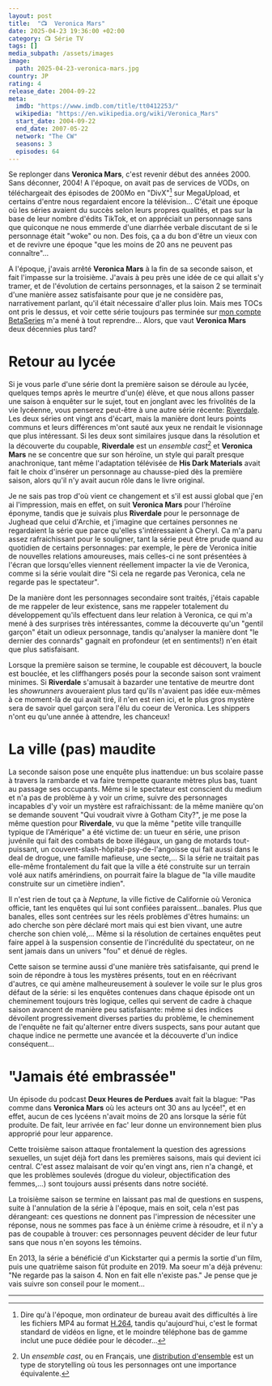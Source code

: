 ```yaml
---
layout: post
title:  "📺  Veronica Mars"
date: 2025-04-23 19:36:00 +02:00
category: 📺 Série TV
tags: []
media_subpath: /assets/images
image:
  path: 2025-04-23-veronica-mars.jpg
country: JP
rating: 4
release_date: 2004-09-22
meta:
  imdb: "https://www.imdb.com/title/tt0412253/"
  wikipedia: "https://en.wikipedia.org/wiki/Veronica_Mars"
  start_date: 2004-09-22
  end_date: 2007-05-22
  network: "The CW"
  seasons: 3
  episodes: 64
---
```


Se replonger dans **Veronica Mars**, c'est revenir début des années 2000. Sans déconner, 2004! A l'époque, on avait pas de services de VODs, on téléchargeait des épisodes de 200Mo en "DivX"[^1] sur MegaUpload, et certains d'entre nous regardaient encore la télévision... C'était une époque où les séries avaient du succès selon leurs propres qualités, et pas sur la base de leur nombre d'édits TikTok, et on appréciait un personnage sans que quiconque ne nous emmerde d'une diarrhée verbale discutant de si le personnage était "woke" ou non. Des fois, ça a du bon d'être un vieux con et de revivre une époque "que les moins de 20 ans ne peuvent pas connaître"...

A l'époque, j'avais arrêté **Veronica Mars** à la fin de sa seconde saison, et fait l'impasse sur la troisième. J'avais à peu près une idée de ce qui allait s'y tramer, et de l'évolution de certains personnages, et la saison 2 se terminait d'une manière assez satisfaisante pour que je ne considère pas, narrativement parlant, qu'il était nécessaire d'aller plus loin. Mais mes TOCs ont pris le dessus, et voir cette série toujours pas terminée sur [mon compte BetaSeries](https://www.betaseries.com/fr/membre/joshleaves) m'a mené à tout reprendre... Alors, que vaut **Veronica Mars** deux décennies plus tard?

# Retour au lycée

Si je vous parle d'une série dont la première saison se déroule au lycée, quelques temps après le meurtre d'un(e) élève, et que nous allons passer une saison à enquêter sur le sujet, tout en jonglant avec les frivolités de la vie lycéenne, vous penserez peut-être à une autre série récente: [<i class="fab fa-youtube"></i> Riverdale](https://fr.wikipedia.org/wiki/Riverdale_(s%C3%A9rie_t%C3%A9l%C3%A9vis%C3%A9e)). Les deux séries ont vingt ans d'écart, mais la manière dont leurs points communs et leurs différences m'ont sauté aux yeux ne rendait le visionnage que plus intéressant. Si les deux sont similaires jusque dans la résolution et la découverte du coupable, **Riverdale** est un *ensemble cast*[^2] et **Veronica Mars** ne se concentre que sur son héroïne, un style qui paraît presque anachronique, tant même l'adaptation télévisée de **His Dark Materials** avait fait le choix d'insérer un personnage au chausse-pied dès la première saison, alors qu'il n'y avait aucun rôle dans le livre original.

Je ne sais pas trop d'où vient ce changement et s'il est aussi global que j'en ai l'impression, mais en effet, on suit **Veronica Mars** pour l'héroïne éponyme, tandis que je suivais plus **Riverdale** pour le personnage de Jughead que celui d'Archie, et j'imagine que certaines personnes ne regardaient la série que parce qu'elles s'intéressaient à Cheryl. Ca m'a paru assez rafraichissant pour le souligner, tant la série peut être prude quand au quotidien de certains personnages: par exemple, le père de Veronica initie de nouvelles relations amoureuses, mais celles-ci ne sont présentées à l'écran que lorsqu'elles viennent réellement impacter la vie de Veronica, comme si la série voulait dire "Si cela ne regarde pas Veronica, cela ne regarde pas le spectateur".

De la manière dont les personnages secondaire sont traités, j'étais capable de me rappeler de leur existence, sans me rappeler totalement du développement qu'ils effectuent dans leur relation à Veronica, ce qui m'a mené à des surprises très intéressantes, comme la découverte qu'un "gentil garçon" était un odieux personnage, tandis qu'analyser la manière dont "le dernier des connards" gagnait en profondeur (et en sentiments!) n'en était que plus satisfaisant.

Lorsque la première saison se termine, le coupable est découvert, la boucle est bouclée, et les cliffhangers posés pour la seconde saison sont vraiment minimes. Si **Riverdale** s'amusait à bazarder une tentative de meurtre dont les *showrunners* avoueraient plus tard qu'ils n'avaient pas idée eux-mêmes à ce moment-là de qui avait tiré, il n'en est rien ici, et le plus gros mystère sera de savoir quel garçon sera l'élu du coeur de Veronica. Les shippers n'ont eu qu'une année à attendre, les chanceux!

# La ville (pas) maudite

La seconde saison pose une enquête plus inattendue: un bus scolaire passe à travers la rambarde et va faire trempette quarante mètres plus bas, tuant au passage ses occupants. Même si le spectateur est conscient du medium et n'a pas de problème à y voir un crime, suivre des personnages incapables d'y voir un mystère est rafraichissant: de la même manière qu'on se demande souvent "Qui voudrait vivre à Gotham City?", je me pose la même question pour **Riverdale**, vu que la même "petite ville tranquille typique de l'Amérique" a été victime de: un tueur en série, une prison juvénile qui fait des combats de boxe illégaux, un gang de motards tout-puissant, un couvent-slash-hôpital-psy-de-l'angoisse qui fait aussi dans le deal de drogue, une famille mafieuse, une secte,... Si la série ne traitait pas elle-même frontalement du fait que la ville a été construite sur un terrain volé aux natifs amérindiens, on pourrait faire la blague de "la ville maudite construite sur un cimetière indien".

Il n'est rien de tout ça à *Neptune*, la ville fictive de Californie où Veronica officie, tant les enquêtes qui lui sont confiées paraissent...banales. Plus que banales, elles sont centrées sur les réels problèmes d'êtres humains: un ado cherche son père déclaré mort mais qui est bien vivant, une autre cherche son chien volé,... Même si la résolution de certaines enquêtes peut faire appel à la suspension consentie de l'incrédulité du spectateur, on ne sent jamais dans un univers "fou" et dénué de règles.

Cette saison se termine aussi d'une manière très satisfaisante, qui prend le soin de répondre à tous les mystères présents, tout en en réécrivant d'autres, ce qui amène malheureusement à soulever le voile sur le plus gros défaut de la série: si les enquêtes contenues dans chaque épisode ont un cheminement toujours très logique, celles qui servent de cadre à chaque saison avancent de manière peu satisfaisante: même si des indices dévoilent progressivement diverses parties du problème, le cheminement de l'enquête ne fait qu'alterner entre divers suspects, sans pour autant que chaque indice ne permette une avancée et la découverte d'un indice conséquent...


# "Jamais été embrassée"

Un épisode du podcast **Deux Heures de Perdues** avait fait la blague: "Pas comme dans **Veronica Mars** où les acteurs ont 30 ans au lycée!", et en effet, aucun de ces lycéens n'avait moins de 20 ans lorsque la série fût produite. De fait, leur arrivée en fac' leur donne un environnement bien plus approprié pour leur apparence.

Cette troisième saison attaque frontalement la question des agressions sexuelles, un sujet déjà fort dans les premières saisons, mais qui devient ici central. C'est assez malaisant de voir qu'en vingt ans, rien n'a changé, et que les problèmes soulevés (drogue du violeur, objectification des femmes,...) sont toujours aussi présents dans notre société.

La troisième saison se termine en laissant pas mal de questions en suspens, suite à l'annulation de la série à l'époque, mais en soit, cela n'est pas dérangeant: ces questions ne donnent pas l'impression de nécessiter une réponse, nous ne sommes pas face à un énième crime à résoudre, et il n'y a pas de coupable à trouver: ces personnages peuvent décider de leur futur sans que nous n'en soyons les témoins.

En 2013, la série a bénéficié d'un Kickstarter qui a permis la sortie d'un film, puis une quatrième saison fût produite en 2019. Ma soeur m'a déjà prévenu: "Ne regarde pas la saison 4. Non en fait elle n'existe pas." Je pense que je vais suivre son conseil pour le moment...

***
[^1]: Dire qu'à l'époque, mon ordinateur de bureau avait des difficultés à lire les fichiers MP4 au format [<i class="fab fa-youtube"></i> H.264](https://fr.wikipedia.org/wiki/H.264), tandis qu'aujourd'hui, c'est le format standard de vidéos en ligne, et le moindre téléphone bas de gamme inclut une puce dédiée pour le décoder...
[^2]: Un *ensemble cast*, ou en Français, une [<i class="fab fa-youtube"></i> distribution d'ensemble](https://fr.wikipedia.org/wiki/Distribution_d%27ensemble) est un type de storytelling où tous les personnages ont une importance équivalente.
